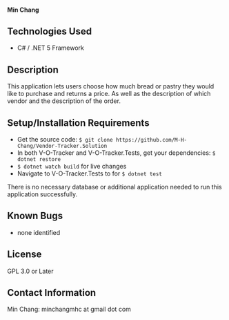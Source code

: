 #### Min Chang

## Technologies Used

- C# / .NET 5 Framework

## Description

This application lets users choose how much bread or pastry they would like to purchase and returns a price. As well as the description of which vendor and the description of the order.

## Setup/Installation Requirements

- Get the source code: `$ git clone https://github.com/M-H-Chang/Vendor-Tracker.Solution`
- In both V-O-Tracker and V-O-Tracker.Tests, get your dependencies: `$ dotnet restore`
- `$ dotnet watch build` for live changes
- Navigate to V-O-Tracker.Tests to for `$ dotnet test`

There is no necessary database or additional application needed to run this application successfully.

## Known Bugs

- none identified

## License

GPL 3.0 or Later

## Contact Information
Min Chang: minchangmhc at gmail dot com